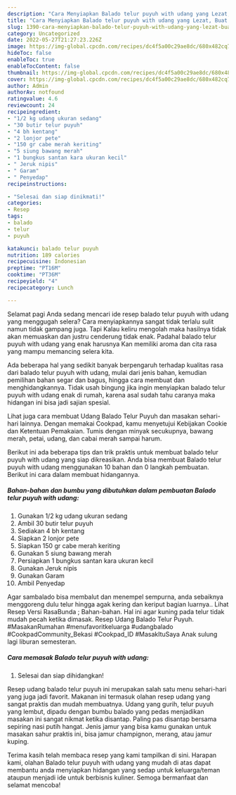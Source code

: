 ```yaml
---
description: "Cara Menyiapkan Balado telur puyuh with udang yang Lezat, Buat Buka Puasa Enak Banget"
title: "Cara Menyiapkan Balado telur puyuh with udang yang Lezat, Buat Buka Puasa Enak Banget"
slug: 1390-cara-menyiapkan-balado-telur-puyuh-with-udang-yang-lezat-buat-buka-puasa-enak-banget
category: Uncategorized
date: 2022-05-27T21:27:23.226Z
image: https://img-global.cpcdn.com/recipes/dc4f5a00c29ae8dc/680x482cq70/balado-telur-puyuh-with-udang-foto-resep-utama.jpg
hideToc: false
enableToc: true
enableTocContent: false
thumbnail: https://img-global.cpcdn.com/recipes/dc4f5a00c29ae8dc/680x482cq70/balado-telur-puyuh-with-udang-foto-resep-utama.jpg
cover: https://img-global.cpcdn.com/recipes/dc4f5a00c29ae8dc/680x482cq70/balado-telur-puyuh-with-udang-foto-resep-utama.jpg
author: Admin
authorAv: notfound
ratingvalue: 4.6
reviewcount: 24
recipeingredient:
- "1/2 kg udang ukuran sedang"
- "30 butir telur puyuh"
- "4 bh kentang"
- "2 lonjor pete"
- "150 gr cabe merah keriting"
- "5 siung bawang merah"
- "1 bungkus santan kara ukuran kecil"
- " Jeruk nipis"
- " Garam"
- " Penyedap"
recipeinstructions:

- "Selesai dan siap dinikmati!"
categories:
- Resep
tags:
- balado
- telur
- puyuh

katakunci: balado telur puyuh 
nutrition: 189 calories
recipecuisine: Indonesian
preptime: "PT16M"
cooktime: "PT36M"
recipeyield: "4"
recipecategory: Lunch

---
```



Selamat pagi Anda sedang mencari ide resep balado telur puyuh with udang yang menggugah selera? Cara menyiapkannya sangat tidak terlalu sulit namun tidak gampang juga. Tapi Kalau keliru mengolah maka hasilnya tidak akan memuaskan dan justru cenderung tidak enak. Padahal balado telur puyuh with udang yang enak harusnya Kan memiliki aroma dan cita rasa yang mampu memancing selera kita.


Ada beberapa hal yang sedikit banyak berpengaruh terhadap kualitas rasa dari balado telur puyuh with udang, mulai dari jenis bahan, kemudian pemilihan bahan segar dan bagus, hingga cara membuat dan menghidangkannya. Tidak usah bingung jika ingin menyiapkan balado telur puyuh with udang enak di rumah, karena asal sudah tahu caranya maka hidangan ini bisa jadi sajian spesial.

Lihat juga cara membuat Udang Balado Telur Puyuh dan masakan sehari-hari lainnya. Dengan memakai Cookpad, kamu menyetujui Kebijakan Cookie dan Ketentuan Pemakaian. Tumis dengan minyak secukupnya, bawang merah, petai, udang, dan cabai merah sampai harum.


Berikut ini ada beberapa tips dan trik praktis untuk membuat balado telur puyuh with udang yang siap dikreasikan. Anda bisa membuat Balado telur puyuh with udang menggunakan 10 bahan dan 0 langkah pembuatan. Berikut ini cara dalam membuat hidangannya.

<!--inarticleads1-->

##### Bahan-bahan dan bumbu yang dibutuhkan dalam pembuatan Balado telur puyuh with udang:

1. Gunakan 1/2 kg udang ukuran sedang
1. Ambil 30 butir telur puyuh
1. Sediakan 4 bh kentang
1. Siapkan 2 lonjor pete
1. Siapkan 150 gr cabe merah keriting
1. Gunakan 5 siung bawang merah
1. Persiapkan 1 bungkus santan kara ukuran kecil
1. Gunakan  Jeruk nipis
1. Gunakan  Garam
1. Ambil  Penyedap


Agar sambalado bisa membalut dan menempel sempurna, anda sebaiknya menggoreng dulu telur hingga agak kering dan keriput bagian luarnya.. Lihat Resep Versi RasaBunda ; Bahan-bahan. Hal ini agar kuning pada telur tidak mudah pecah ketika dimasak. Resep Udang Balado Telur Puyuh. #MasakanRumahan #menufavoritkeluarga #udangbalado #CookpadCommunity_Bekasi #Cookpad_ID #MasakItuSaya Anak sulung lagi liburan semesteran. 

<!--inarticleads2-->

##### Cara memasak Balado telur puyuh with udang:


1. Selesai dan siap dihidangkan!

Resep udang balado telur puyuh ini merupakan salah satu menu sehari-hari yang juga jadi favorit. Makanan ini termasuk olahan resep udang yang sangat praktis dan mudah membuatnya. Udang yang gurih, telur puyuh yang lembut, dipadu dengan bumbu balado yang pedas menjadikan masakan ini sangat nikmat ketika disantap. Paling pas disantap bersama sepiring nasi putih hangat. Jenis jamur yang bisa kamu gunakan untuk masakan sahur praktis ini, bisa jamur champignon, merang, atau jamur kuping. 

Terima kasih telah membaca resep yang kami tampilkan di sini. Harapan kami, olahan Balado telur puyuh with udang yang mudah di atas dapat membantu anda menyiapkan hidangan yang sedap untuk keluarga/teman ataupun menjadi ide untuk berbisnis kuliner. Semoga bermanfaat dan selamat mencoba!
